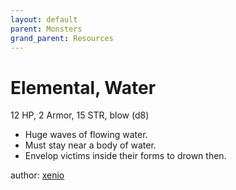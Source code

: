 ```yaml
---
layout: default
parent: Monsters
grand_parent: Resources
---
```


# Elemental, Water

12 HP, 2 Armor, 15 STR, blow (d8)  

- Huge waves of flowing water.  
- Must stay near a body of water.  
- Envelop victims inside their forms to drown then.  

author: [xenio](https://xenioinabottle.blogspot.com)
